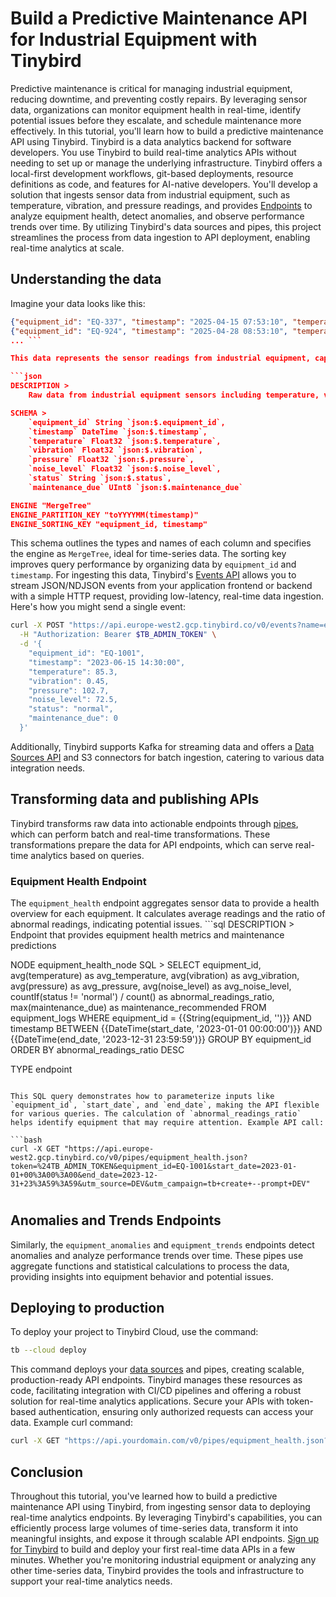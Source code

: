 # Build a Predictive Maintenance API for Industrial Equipment with Tinybird

Predictive maintenance is critical for managing industrial equipment, reducing downtime, and preventing costly repairs. By leveraging sensor data, organizations can monitor equipment health in real-time, identify potential issues before they escalate, and schedule maintenance more effectively. In this tutorial, you'll learn how to build a predictive maintenance API using Tinybird. Tinybird is a data analytics backend for software developers. You use Tinybird to build real-time analytics APIs without needing to set up or manage the underlying infrastructure. Tinybird offers a local-first development workflows, git-based deployments, resource definitions as code, and features for AI-native developers. You'll develop a solution that ingests sensor data from industrial equipment, such as temperature, vibration, and pressure readings, and provides [Endpoints](https://www.tinybird.co/docs/forward/work-with-data/publish-data/endpoints?utm_source=DEV&utm_campaign=tb+create+--prompt+DEV) to analyze equipment health, detect anomalies, and observe performance trends over time. By utilizing Tinybird's data sources and pipes, this project streamlines the process from data ingestion to API deployment, enabling real-time analytics at scale. 

## Understanding the data

Imagine your data looks like this:

```json
{"equipment_id": "EQ-337", "timestamp": "2025-04-15 07:53:10", "temperature": 89.14961131735463, "vibration": 1.4109789000849657, "pressure": 107.59955579126243, "noise_level": 64.49944473907804, "status": "WARNING", "maintenance_due": 1}
{"equipment_id": "EQ-924", "timestamp": "2025-04-28 08:53:10", "temperature": 94.5371692323911, "vibration": 1.7034463297583737, "pressure": 113.7567648370184, "noise_level": 72.19595604627298, "status": "NORMAL", "maintenance_due": 0}
... ```

This data represents the sensor readings from industrial equipment, capturing metrics like temperature, vibration, and pressure at specific timestamps. Each record includes an `equipment_id`, indicating which piece of equipment the data pertains to, and a `status` field that may signal when maintenance is due. To store this data in Tinybird, create a data source with the following schema:

```json
DESCRIPTION >
    Raw data from industrial equipment sensors including temperature, vibration, pressure, and other metrics

SCHEMA >
    `equipment_id` String `json:$.equipment_id`,
    `timestamp` DateTime `json:$.timestamp`,
    `temperature` Float32 `json:$.temperature`,
    `vibration` Float32 `json:$.vibration`,
    `pressure` Float32 `json:$.pressure`,
    `noise_level` Float32 `json:$.noise_level`,
    `status` String `json:$.status`,
    `maintenance_due` UInt8 `json:$.maintenance_due`

ENGINE "MergeTree"
ENGINE_PARTITION_KEY "toYYYYMM(timestamp)"
ENGINE_SORTING_KEY "equipment_id, timestamp"
```

This schema outlines the types and names of each column and specifies the engine as `MergeTree`, ideal for time-series data. The sorting key improves query performance by organizing data by `equipment_id` and `timestamp`. For ingesting this data, Tinybird's [Events API](https://www.tinybird.co/docs/forward/get-data-in/events-api?utm_source=DEV&utm_campaign=tb+create+--prompt+DEV) allows you to stream JSON/NDJSON events from your application frontend or backend with a simple HTTP request, providing low-latency, real-time data ingestion. Here's how you might send a single event:

```bash
curl -X POST "https://api.europe-west2.gcp.tinybird.co/v0/events?name=equipment_logs&utm_source=DEV&utm_campaign=tb+create+--prompt+DEV" \
  -H "Authorization: Bearer $TB_ADMIN_TOKEN" \
  -d '{
    "equipment_id": "EQ-1001",
    "timestamp": "2023-06-15 14:30:00",
    "temperature": 85.3,
    "vibration": 0.45,
    "pressure": 102.7,
    "noise_level": 72.5,
    "status": "normal",
    "maintenance_due": 0
  }'
```

Additionally, Tinybird supports Kafka for streaming data and offers a [Data Sources API](https://www.tinybird.co/docs/api-reference/datasource-api?utm_source=DEV&utm_campaign=tb+create+--prompt+DEV) and S3 connectors for batch ingestion, catering to various data integration needs. 

## Transforming data and publishing APIs

Tinybird transforms raw data into actionable endpoints through [pipes](https://www.tinybird.co/docs/forward/work-with-data/pipes?utm_source=DEV&utm_campaign=tb+create+--prompt+DEV), which can perform batch and real-time transformations. These transformations prepare the data for API endpoints, which can serve real-time analytics based on queries. 

### Equipment Health Endpoint

The `equipment_health` endpoint aggregates sensor data to provide a health overview for each equipment. It calculates average readings and the ratio of abnormal readings, indicating potential issues. ```sql
DESCRIPTION >
    Endpoint that provides equipment health metrics and maintenance predictions

NODE equipment_health_node
SQL >
    SELECT 
        equipment_id,
        avg(temperature) as avg_temperature,
        avg(vibration) as avg_vibration,
        avg(pressure) as avg_pressure,
        avg(noise_level) as avg_noise_level,
        countIf(status != 'normal') / count() as abnormal_readings_ratio,
        max(maintenance_due) as maintenance_recommended
    FROM equipment_logs
    WHERE 
        equipment_id = {{String(equipment_id, '')}}
        AND timestamp BETWEEN {{DateTime(start_date, '2023-01-01 00:00:00')}} AND {{DateTime(end_date, '2023-12-31 23:59:59')}}
    GROUP BY equipment_id
    ORDER BY abnormal_readings_ratio DESC

TYPE endpoint
```

This SQL query demonstrates how to parameterize inputs like `equipment_id`, `start_date`, and `end_date`, making the API flexible for various queries. The calculation of `abnormal_readings_ratio` helps identify equipment that may require attention. Example API call:

```bash
curl -X GET "https://api.europe-west2.gcp.tinybird.co/v0/pipes/equipment_health.json?token=%24TB_ADMIN_TOKEN&equipment_id=EQ-1001&start_date=2023-01-01+00%3A00%3A00&end_date=2023-12-31+23%3A59%3A59&utm_source=DEV&utm_campaign=tb+create+--prompt+DEV"
```


#

## Anomalies and Trends Endpoints

Similarly, the `equipment_anomalies` and `equipment_trends` endpoints detect anomalies and analyze performance trends over time. These pipes use aggregate functions and statistical calculations to process the data, providing insights into equipment behavior and potential issues. 

## Deploying to production

To deploy your project to Tinybird Cloud, use the command:

```bash
tb --cloud deploy
```

This command deploys your [data sources](https://www.tinybird.co/docs/forward/get-data-in/data-sources?utm_source=DEV&utm_campaign=tb+create+--prompt+DEV) and pipes, creating scalable, production-ready API endpoints. Tinybird manages these resources as code, facilitating integration with CI/CD pipelines and offering a robust solution for real-time analytics applications. Secure your APIs with token-based authentication, ensuring only authorized requests can access your data. Example curl command:

```bash
curl -X GET "https://api.yourdomain.com/v0/pipes/equipment_health.json?token=$YOUR_TOKEN&equipment_id=EQ-1001&..."
```


## Conclusion

Throughout this tutorial, you've learned how to build a predictive maintenance API using Tinybird, from ingesting sensor data to deploying real-time analytics endpoints. By leveraging Tinybird's capabilities, you can efficiently process large volumes of time-series data, transform it into meaningful insights, and expose it through scalable API endpoints. [Sign up for Tinybird](https://cloud.tinybird.co/signup?utm_source=DEV&utm_campaign=tb+create+--prompt+DEV) to build and deploy your first real-time data APIs in a few minutes. Whether you're monitoring industrial equipment or analyzing any other time-series data, Tinybird provides the tools and infrastructure to support your real-time analytics needs.